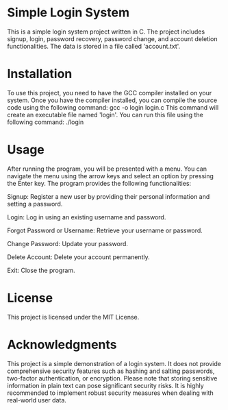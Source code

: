 # Simple Login System
 This is a simple login system project written in C. The project includes signup, login, password recovery, password change, and account deletion functionalities. The data is stored in a file called 'account.txt'.

# Installation
 To use this project, you need to have the GCC compiler installed on your system. Once you have the compiler installed, you can compile the source code using the following command: gcc -o login login.c
 This command will create an executable file named 'login'. You can run this file using the following command: ./login
# Usage
 After running the program, you will be presented with a menu. You can navigate the menu using the arrow keys and select an option by pressing the Enter key. The program provides the following functionalities:

 Signup: Register a new user by providing their personal information and setting a password.

 Login: Log in using an existing username and password.

 Forgot Password or Username: Retrieve your username or password.

 Change Password: Update your password.

 Delete Account: Delete your account permanently.

 Exit: Close the program.

# License
 This project is licensed under the MIT License.

# Acknowledgments
 This project is a simple demonstration of a login system. It does not provide comprehensive security features such as hashing and salting passwords, two-factor authentication, or encryption. Please note that storing sensitive information in plain text can pose significant security risks. It is highly recommended to implement robust security measures when dealing with real-world user data.




 

